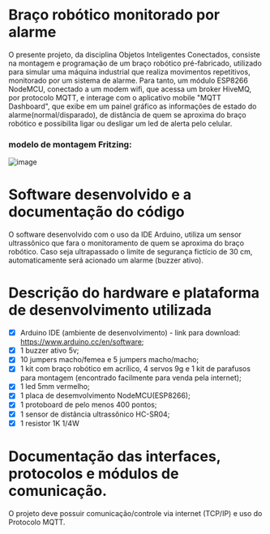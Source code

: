 # Braço robótico monitorado por alarme 
O presente projeto, da disciplina Objetos Inteligentes Conectados, consiste na montagem e programação de um braço robótico pré-fabricado, utilizado para simular uma máquina industrial que realiza movimentos repetitivos, monitorado por um sistema de alarme. Para tanto, um módulo ESP8266 NodeMCU, conectado a um modem wifi, que acessa um broker HiveMQ, por protocolo MQTT, e interage com o aplicativo mobile "MQTT Dashboard", que exibe em um painel gráfico as informações de estado do alarme(normal/disparado), de distância de quem se aproxima do braço robótico e possibilita ligar ou desligar um led de alerta pelo celular. 

### modelo de montagem Fritzing:
![image](https://user-images.githubusercontent.com/57760392/202878216-be96d332-ce7f-4495-ad93-3b25705fe681.png)

# Software desenvolvido e a documentação do código
O software desenvolvido com o uso da IDE Arduino, 
utiliza um sensor ultrassônico que fara o monitoramento de quem se aproxima do braço robótico. Caso seja ultrapassado o limite de segurança fictício de 30 cm, automaticamente será acionado um alarme (buzzer ativo). 

# Descrição do hardware e plataforma de desenvolvimento utilizada
- [X] Arduino IDE (ambiente de desenvolvimento) - link para download: https://www.arduino.cc/en/software;
- [X] 1 buzzer ativo 5v;
- [X] 10 jumpers macho/femea e 5 jumpers macho/macho;
- [X] 1 kit com braço robótico em acrílico, 4 servos 9g e 1 kit de parafusos para montagem (encontrado facilmente para venda pela internet);
- [X] 1 led 5mm vermelho;
- [X] 1 placa de desemvolvimento NodeMCU(ESP8266);
- [X] 1 protoboard de pelo menos 400 pontos;
- [X] 1 sensor de distância ultrassônico HC-SR04;
- [X] 1 resistor 1K 1/4W

# Documentação das interfaces, protocolos e módulos de comunicação.

 O projeto deve possuir comunicação/controle via internet (TCP/IP) e uso do Protocolo MQTT.


